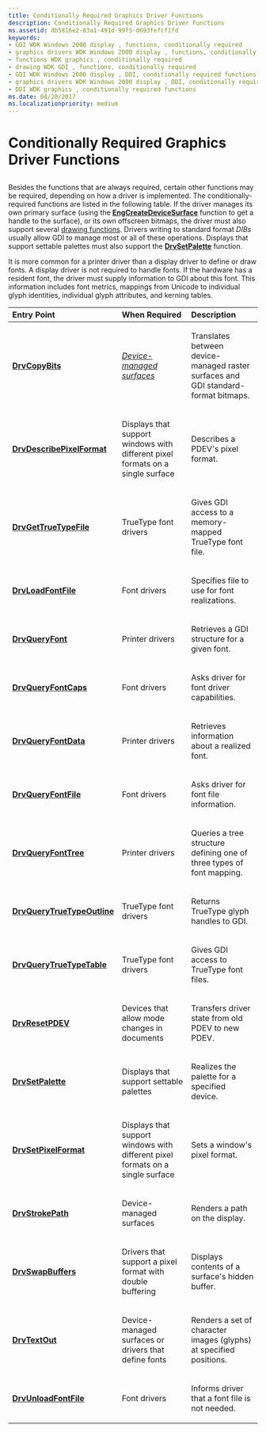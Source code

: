 ```yaml
---
title: Conditionally Required Graphics Driver Functions
description: Conditionally Required Graphics Driver Functions
ms.assetid: db5816e2-83a1-491d-99f5-d693fefcf1fd
keywords:
- GDI WDK Windows 2000 display , functions, conditionally required
- graphics drivers WDK Windows 2000 display , functions, conditionally required
- functions WDK graphics , conditionally required
- drawing WDK GDI , functions, conditionally required
- GDI WDK Windows 2000 display , DDI, conditionally required functions
- graphics drivers WDK Windows 2000 display , DDI, conditionally required functions
- DDI WDK graphics , conditionally required functions
ms.date: 04/20/2017
ms.localizationpriority: medium
---
```


# Conditionally Required Graphics Driver Functions


## <span id="ddk_conditionally_required_graphics_driver_functions_gg"></span><span id="DDK_CONDITIONALLY_REQUIRED_GRAPHICS_DRIVER_FUNCTIONS_GG"></span>


Besides the functions that are always required, certain other functions may be required, depending on how a driver is implemented. The conditionally-required functions are listed in the following table. If the driver manages its own primary surface (using the [**EngCreateDeviceSurface**](https://msdn.microsoft.com/library/windows/hardware/ff564206) function to get a handle to the surface), or its own offscreen bitmaps, the driver must also support several [drawing functions](optional-display-driver-functions.md). Drivers writing to standard format *DIBs* usually allow GDI to manage most or all of these operations. Displays that support settable palettes must also support the [**DrvSetPalette**](/windows/win32/api/winddi/nf-winddi-drvsetpalette) function.

It is more common for a printer driver than a display driver to define or draw fonts. A display driver is not required to handle fonts. If the hardware has a resident font, the driver must supply information to GDI about this font. This information includes font metrics, mappings from Unicode to individual glyph identities, individual glyph attributes, and kerning tables.

<table>
<colgroup>
<col width="33%" />
<col width="33%" />
<col width="33%" />
</colgroup>
<thead>
<tr class="header">
<th align="left">Entry Point</th>
<th align="left">When Required</th>
<th align="left">Description</th>
</tr>
</thead>
<tbody>
<tr class="odd">
<td align="left"><p><a href="https://msdn.microsoft.com/library/windows/hardware/ff556182" data-raw-source="[&lt;strong&gt;DrvCopyBits&lt;/strong&gt;](/windows/win32/api/winddi/nf-winddi-drvcopybits)"><strong>DrvCopyBits</strong></a></p></td>
<td align="left"><p><a href="https://msdn.microsoft.com/library/windows/hardware/ff556277#wdkgloss-device-managed-surface" data-raw-source="&lt;em&gt;Device-managed surfaces&lt;/em&gt;"><em>Device-managed surfaces</em></a></p></td>
<td align="left"><p>Translates between device-managed raster surfaces and GDI standard-format bitmaps.</p></td>
</tr>
<tr class="even">
<td align="left"><p><a href="/windows/win32/api/winddi/nf-winddi-drvdescribepixelformat" data-raw-source="[&lt;strong&gt;DrvDescribePixelFormat&lt;/strong&gt;](/windows/win32/api/winddi/nf-winddi-drvdescribepixelformat)"><strong>DrvDescribePixelFormat</strong></a></p></td>
<td align="left"><p>Displays that support windows with different pixel formats on a single surface</p></td>
<td align="left"><p>Describes a PDEV's pixel format.</p></td>
</tr>
<tr class="odd">
<td align="left"><p><a href="/windows/win32/api/winddi/nf-winddi-drvgettruetypefile" data-raw-source="[&lt;strong&gt;DrvGetTrueTypeFile&lt;/strong&gt;](/windows/win32/api/winddi/nf-winddi-drvgettruetypefile)"><strong>DrvGetTrueTypeFile</strong></a></p></td>
<td align="left"><p>TrueType font drivers</p></td>
<td align="left"><p>Gives GDI access to a memory-mapped TrueType font file.</p></td>
</tr>
<tr class="even">
<td align="left"><p><a href="/windows/win32/api/winddi/nf-winddi-drvloadfontfile" data-raw-source="[&lt;strong&gt;DrvLoadFontFile&lt;/strong&gt;](/windows/win32/api/winddi/nf-winddi-drvloadfontfile)"><strong>DrvLoadFontFile</strong></a></p></td>
<td align="left"><p>Font drivers</p></td>
<td align="left"><p>Specifies file to use for font realizations.</p></td>
</tr>
<tr class="odd">
<td align="left"><p><a href="/windows/win32/api/winddi/nf-winddi-drvqueryfont" data-raw-source="[&lt;strong&gt;DrvQueryFont&lt;/strong&gt;](/windows/win32/api/winddi/nf-winddi-drvqueryfont)"><strong>DrvQueryFont</strong></a></p></td>
<td align="left"><p>Printer drivers</p></td>
<td align="left"><p>Retrieves a GDI structure for a given font.</p></td>
</tr>
<tr class="even">
<td align="left"><p><a href="/windows/win32/api/winddi/nf-winddi-drvqueryfontcaps" data-raw-source="[&lt;strong&gt;DrvQueryFontCaps&lt;/strong&gt;](/windows/win32/api/winddi/nf-winddi-drvqueryfontcaps)"><strong>DrvQueryFontCaps</strong></a></p></td>
<td align="left"><p>Font drivers</p></td>
<td align="left"><p>Asks driver for font driver capabilities.</p></td>
</tr>
<tr class="odd">
<td align="left"><p><a href="/windows/win32/api/winddi/nf-winddi-drvqueryfontdata" data-raw-source="[&lt;strong&gt;DrvQueryFontData&lt;/strong&gt;](/windows/win32/api/winddi/nf-winddi-drvqueryfontdata)"><strong>DrvQueryFontData</strong></a></p></td>
<td align="left"><p>Printer drivers</p></td>
<td align="left"><p>Retrieves information about a realized font.</p></td>
</tr>
<tr class="even">
<td align="left"><p><a href="/windows/win32/api/winddi/nf-winddi-drvqueryfontfile" data-raw-source="[&lt;strong&gt;DrvQueryFontFile&lt;/strong&gt;](/windows/win32/api/winddi/nf-winddi-drvqueryfontfile)"><strong>DrvQueryFontFile</strong></a></p></td>
<td align="left"><p>Font drivers</p></td>
<td align="left"><p>Asks driver for font file information.</p></td>
</tr>
<tr class="odd">
<td align="left"><p><a href="/windows/win32/api/winddi/nf-winddi-drvqueryfonttree" data-raw-source="[&lt;strong&gt;DrvQueryFontTree&lt;/strong&gt;](/windows/win32/api/winddi/nf-winddi-drvqueryfonttree)"><strong>DrvQueryFontTree</strong></a></p></td>
<td align="left"><p>Printer drivers</p></td>
<td align="left"><p>Queries a tree structure defining one of three types of font mapping.</p></td>
</tr>
<tr class="even">
<td align="left"><p><a href="/windows/win32/api/winddi/nf-winddi-drvquerytruetypeoutline" data-raw-source="[&lt;strong&gt;DrvQueryTrueTypeOutline&lt;/strong&gt;](/windows/win32/api/winddi/nf-winddi-drvquerytruetypeoutline)"><strong>DrvQueryTrueTypeOutline</strong></a></p></td>
<td align="left"><p>TrueType font drivers</p></td>
<td align="left"><p>Returns TrueType glyph handles to GDI.</p></td>
</tr>
<tr class="odd">
<td align="left"><p><a href="/windows/win32/api/winddi/nf-winddi-drvquerytruetypetable" data-raw-source="[&lt;strong&gt;DrvQueryTrueTypeTable&lt;/strong&gt;](/windows/win32/api/winddi/nf-winddi-drvquerytruetypetable)"><strong>DrvQueryTrueTypeTable</strong></a></p></td>
<td align="left"><p>TrueType font drivers</p></td>
<td align="left"><p>Gives GDI access to TrueType font files.</p></td>
</tr>
<tr class="even">
<td align="left"><p><a href="/windows/win32/api/winddi/nf-winddi-drvresetpdev" data-raw-source="[&lt;strong&gt;DrvResetPDEV&lt;/strong&gt;](/windows/win32/api/winddi/nf-winddi-drvresetpdev)"><strong>DrvResetPDEV</strong></a></p></td>
<td align="left"><p>Devices that allow mode changes in documents</p></td>
<td align="left"><p>Transfers driver state from old PDEV to new PDEV.</p></td>
</tr>
<tr class="odd">
<td align="left"><p><a href="/windows/win32/api/winddi/nf-winddi-drvsetpalette" data-raw-source="[&lt;strong&gt;DrvSetPalette&lt;/strong&gt;](/windows/win32/api/winddi/nf-winddi-drvsetpalette)"><strong>DrvSetPalette</strong></a></p></td>
<td align="left"><p>Displays that support settable palettes</p></td>
<td align="left"><p>Realizes the palette for a specified device.</p></td>
</tr>
<tr class="even">
<td align="left"><p><a href="/windows/win32/api/winddi/nf-winddi-drvsetpixelformat" data-raw-source="[&lt;strong&gt;DrvSetPixelFormat&lt;/strong&gt;](/windows/win32/api/winddi/nf-winddi-drvsetpixelformat)"><strong>DrvSetPixelFormat</strong></a></p></td>
<td align="left"><p>Displays that support windows with different pixel formats on a single surface</p></td>
<td align="left"><p>Sets a window's pixel format.</p></td>
</tr>
<tr class="odd">
<td align="left"><p><a href="/windows/win32/api/winddi/nf-winddi-drvstrokepath" data-raw-source="[&lt;strong&gt;DrvStrokePath&lt;/strong&gt;](/windows/win32/api/winddi/nf-winddi-drvstrokepath)"><strong>DrvStrokePath</strong></a></p></td>
<td align="left"><p>Device-managed surfaces</p></td>
<td align="left"><p>Renders a path on the display.</p></td>
</tr>
<tr class="even">
<td align="left"><p><a href="/windows/win32/api/winddi/nf-winddi-drvswapbuffers" data-raw-source="[&lt;strong&gt;DrvSwapBuffers&lt;/strong&gt;](/windows/win32/api/winddi/nf-winddi-drvswapbuffers)"><strong>DrvSwapBuffers</strong></a></p></td>
<td align="left"><p>Drivers that support a pixel format with double buffering</p></td>
<td align="left"><p>Displays contents of a surface's hidden buffer.</p></td>
</tr>
<tr class="odd">
<td align="left"><p><a href="/windows/win32/api/winddi/nf-winddi-drvtextout" data-raw-source="[&lt;strong&gt;DrvTextOut&lt;/strong&gt;](/windows/win32/api/winddi/nf-winddi-drvtextout)"><strong>DrvTextOut</strong></a></p></td>
<td align="left"><p>Device-managed surfaces or drivers that define fonts</p></td>
<td align="left"><p>Renders a set of character images (glyphs) at specified positions.</p></td>
</tr>
<tr class="even">
<td align="left"><p><a href="/windows/win32/api/winddi/nf-winddi-drvunloadfontfile" data-raw-source="[&lt;strong&gt;DrvUnloadFontFile&lt;/strong&gt;](/windows/win32/api/winddi/nf-winddi-drvunloadfontfile)"><strong>DrvUnloadFontFile</strong></a></p></td>
<td align="left"><p>Font drivers</p></td>
<td align="left"><p>Informs driver that a font file is not needed.</p></td>
</tr>
</tbody>
</table>

 

